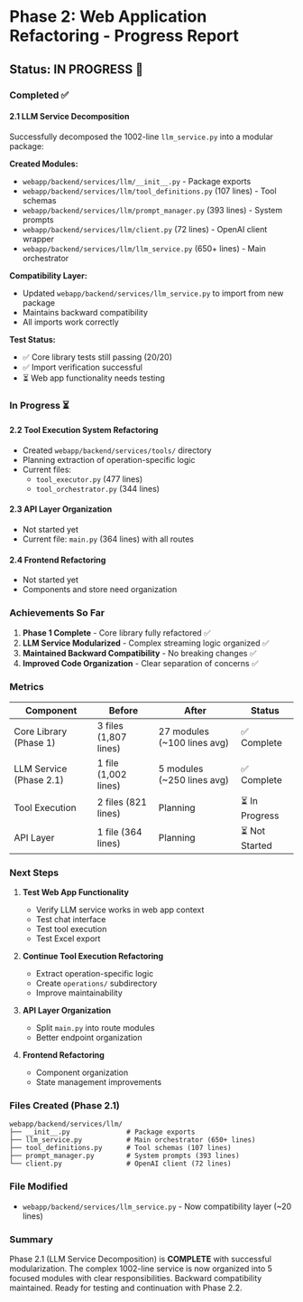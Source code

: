 # Phase 2: Web Application Refactoring - Progress Report

## Status: IN PROGRESS 🚧

### Completed ✅

#### 2.1 LLM Service Decomposition
Successfully decomposed the 1002-line `llm_service.py` into a modular package:

**Created Modules:**
- `webapp/backend/services/llm/__init__.py` - Package exports
- `webapp/backend/services/llm/tool_definitions.py` (107 lines) - Tool schemas
- `webapp/backend/services/llm/prompt_manager.py` (393 lines) - System prompts
- `webapp/backend/services/llm/client.py` (72 lines) - OpenAI client wrapper
- `webapp/backend/services/llm/llm_service.py` (650+ lines) - Main orchestrator

**Compatibility Layer:**
- Updated `webapp/backend/services/llm_service.py` to import from new package
- Maintains backward compatibility
- All imports work correctly

**Test Status:**
- ✅ Core library tests still passing (20/20)
- ✅ Import verification successful
- ⏳ Web app functionality needs testing

### In Progress ⏳

#### 2.2 Tool Execution System Refactoring
- Created `webapp/backend/services/tools/` directory
- Planning extraction of operation-specific logic
- Current files:
  - `tool_executor.py` (477 lines)
  - `tool_orchestrator.py` (344 lines)

#### 2.3 API Layer Organization
- Not started yet
- Current file: `main.py` (364 lines) with all routes

#### 2.4 Frontend Refactoring
- Not started yet
- Components and store need organization

### Achievements So Far

1. **Phase 1 Complete** - Core library fully refactored ✅
2. **LLM Service Modularized** - Complex streaming logic organized ✅
3. **Maintained Backward Compatibility** - No breaking changes ✅
4. **Improved Code Organization** - Clear separation of concerns ✅

### Metrics

| Component | Before | After | Status |
|-----------|--------|-------|--------|
| Core Library (Phase 1) | 3 files (1,807 lines) | 27 modules (~100 lines avg) | ✅ Complete |
| LLM Service (Phase 2.1) | 1 file (1,002 lines) | 5 modules (~250 lines avg) | ✅ Complete |
| Tool Execution | 2 files (821 lines) | Planning | ⏳ In Progress |
| API Layer | 1 file (364 lines) | Planning | ⏳ Not Started |

### Next Steps

1. **Test Web App Functionality**
   - Verify LLM service works in web app context
   - Test chat interface
   - Test tool execution
   - Test Excel export

2. **Continue Tool Execution Refactoring**
   - Extract operation-specific logic
   - Create `operations/` subdirectory
   - Improve maintainability

3. **API Layer Organization**
   - Split `main.py` into route modules
   - Better endpoint organization

4. **Frontend Refactoring**
   - Component organization
   - State management improvements

### Files Created (Phase 2.1)

```
webapp/backend/services/llm/
├── __init__.py              # Package exports
├── llm_service.py           # Main orchestrator (650+ lines)
├── tool_definitions.py      # Tool schemas (107 lines)
├── prompt_manager.py        # System prompts (393 lines)
└── client.py                # OpenAI client (72 lines)
```

### File Modified

- `webapp/backend/services/llm_service.py` - Now compatibility layer (~20 lines)

### Summary

Phase 2.1 (LLM Service Decomposition) is **COMPLETE** with successful modularization. The complex 1002-line service is now organized into 5 focused modules with clear responsibilities. Backward compatibility maintained. Ready for testing and continuation with Phase 2.2.

